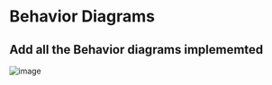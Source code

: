 # Behavior Diagrams

## Add all the Behavior diagrams implememted
![image](https://user-images.githubusercontent.com/48732301/132375922-67ac8ff9-ba98-40d2-9676-c64fd8218604.png)



